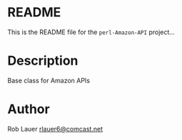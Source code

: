 
# README

This is the README file for the `perl-Amazon-API` project...

# Description

Base class for Amazon APIs

# Author

Rob Lauer  <rlauer6@comcast.net>
